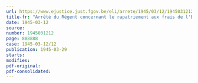 ```yaml
---
url: https://www.ejustice.just.fgov.be/eli/arrete/1945/03/12/1945031212/justel
title-fr: "Arrêté du Régent concernant le rapatriement aux frais de l'Etat de certains militaires et de leurs familles"
date: 1945-03-12
source:
number: 1945031212
page: 888888
case: 1945-03-12/12
publication: 1945-03-29
starts:
modifies:
pdf-original:
pdf-consolidated:
---
```


